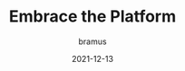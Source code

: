 ---
author: bramus
date: 2021-12-13
draft: true
publisher: css
tags:
  - html
  - css
  - javascript
  - meta
target_url: https://css-tricks.com/embrace-the-platform/
title: Embrace the Platform
---